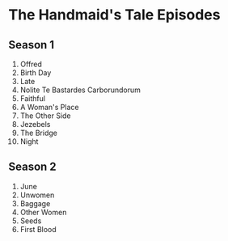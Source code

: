 # The Handmaid's Tale Episodes

## Season 1
1. Offred
1. Birth Day
1. Late
1. Nolite Te Bastardes Carborundorum
1. Faithful
1. A Woman's Place
1. The Other Side
1. Jezebels
1. The Bridge
1. Night

## Season 2
1. June
1. Unwomen
1. Baggage
1. Other Women
1. Seeds
1. First Blood
